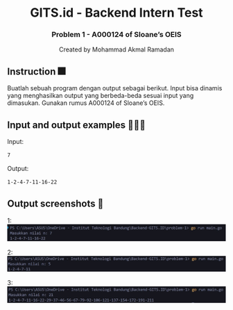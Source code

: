 <div align="center">
    <h1>GITS.id - Backend Intern Test</h1>
    <h3>Problem 1 - A000124 of Sloane’s OEIS</h3>
    <p>Created by Mohammad Akmal Ramadan</p>
</div>

## Instruction 🎆
Buatlah sebuah program dengan output sebagai berikut. Input bisa dinamis yang menghasilkan output yang berbeda-beda sesuai input yang dimasukan. Gunakan rumus A000124 of Sloane’s OEIS.

## Input and output examples 🧑🏾‍💻
Input:
   ```sh
  7
   ```
Output:
   ```sh
  1-2-4-7-11-16-22
   ```
## Output screenshots 🔨
1:
<img src="./outputs/output-1.jpg" alt="Example screenshot"/>

2:
<img src="./outputs/output-2.jpg" alt="Example screenshot"/>

3:
<img src="./outputs/output-3.jpg" alt="Example screenshot"/>

